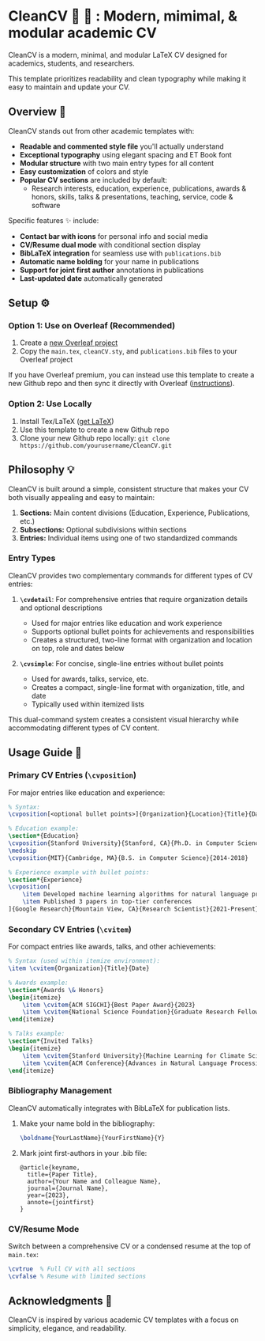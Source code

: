 # CleanCV :soap: :scroll: : Modern, mimimal, & modular academic CV

CleanCV is a modern, minimal, and modular LaTeX CV designed for academics, students, and researchers.

This template prioritizes readability and clean typography while making it easy to maintain and update your CV.

## Overview :rocket:

CleanCV stands out from other academic templates with:

- **Readable and commented style file** you'll actually understand
- **Exceptional typography** using elegant spacing and ET Book font
- **Modular structure** with two main entry types for all content
- **Easy customization** of colors and style
- **Popular CV sections** are included by default:
    - Research interests, education, experience, publications, awards & honors, skills, talks & presentations, teaching, service, code & software
 
Specific features :sparkles: include:
- **Contact bar with icons** for personal info and social media
- **CV/Resume dual mode** with conditional section display
- **BibLaTeX integration** for seamless use with `publications.bib`
- **Automatic name bolding** for your name in publications
- **Support for joint first author** annotations in publications
- **Last-updated date** automatically generated

## Setup :gear:

### Option 1: Use on Overleaf (Recommended)
1. Create a [new Overleaf project](https://www.overleaf.com/learn/how-to/Creating_a_document_in_Overleaf)
2. Copy the `main.tex`, `cleanCV.sty`, and `publications.bib` files to your Overleaf project

If you have Overleaf premium, you can instead use this template to create a new Github repo and then sync it directly with Overleaf ([instructions](https://www.overleaf.com/learn/how-to/GitHub_Synchronization#Creating_a_new_Overleaf_project_from_a_GitHub_repository)).

### Option 2: Use Locally
1. Install Tex/LaTeX ([get LaTeX](https://www.latex-project.org/get/))
2. Use this template to create a new Github repo
3. Clone your new Github repo locally: `git clone https://github.com/yourusername/CleanCV.git`

## Philosophy :bulb:

CleanCV is built around a simple, consistent structure that makes your CV both visually appealing and easy to maintain:

1. **Sections:** Main content divisions (Education, Experience, Publications, etc.)
2. **Subsections:** Optional subdivisions within sections 
3. **Entries:** Individual items using one of two standardized commands

### Entry Types

CleanCV provides two complementary commands for different types of CV entries:

1. **`\cvdetail`**: For comprehensive entries that require organization details and optional descriptions
   - Used for major entries like education and work experience
   - Supports optional bullet points for achievements and responsibilities
   - Creates a structured, two-line format with organization and location on top, role and dates below

2. **`\cvsimple`**: For concise, single-line entries without bullet points
   - Used for awards, talks, service, etc.
   - Creates a compact, single-line format with organization, title, and date
   - Typically used within itemized lists

This dual-command system creates a consistent visual hierarchy while accommodating different types of CV content.

## Usage Guide :pencil:

### Primary CV Entries (`\cvposition`)
For major entries like education and experience:

```latex
% Syntax:
\cvposition[<optional bullet points>]{Organization}{Location}{Title}{Date}

% Education example:
\section*{Education}
\cvposition{Stanford University}{Stanford, CA}{Ph.D. in Computer Science}{2018-2023}
\medskip
\cvposition{MIT}{Cambridge, MA}{B.S. in Computer Science}{2014-2018}

% Experience example with bullet points:
\section*{Experience}
\cvposition[
    \item Developed machine learning algorithms for natural language processing
    \item Published 3 papers in top-tier conferences
]{Google Research}{Mountain View, CA}{Research Scientist}{2021-Present}
```

### Secondary CV Entries (`\cvitem`)
For compact entries like awards, talks, and other achievements:

```latex
% Syntax (used within itemize environment):
\item \cvitem{Organization}{Title}{Date}

% Awards example:
\section*{Awards \& Honors}
\begin{itemize}
    \item \cvitem{ACM SIGCHI}{Best Paper Award}{2023}
    \item \cvitem{National Science Foundation}{Graduate Research Fellowship}{2021-2024}
\end{itemize}

% Talks example:
\section*{Invited Talks}
\begin{itemize}
    \item \cvitem{Stanford University}{Machine Learning for Climate Science}{March 2023}
    \item \cvitem{ACM Conference}{Advances in Natural Language Processing}{December 2022}
\end{itemize}
```

### Bibliography Management

CleanCV automatically integrates with BibLaTeX for publication lists.

1. Make your name bold in the bibliography:
   ```latex
   \boldname{YourLastName}{YourFirstName}{Y}
   ```

2. Mark joint first-authors in your .bib file:
   ```
   @article{keyname,
     title={Paper Title},
     author={Your Name and Colleague Name},
     journal={Journal Name},
     year={2023},
     annote={jointfirst}
   }
   ```

### CV/Resume Mode

Switch between a comprehensive CV or a condensed resume at the top of `main.tex`:

```latex
\cvtrue  % Full CV with all sections
\cvfalse % Resume with limited sections
```

## Acknowledgments :raised_hands:

CleanCV is inspired by various academic CV templates with a focus on simplicity, elegance, and readability.